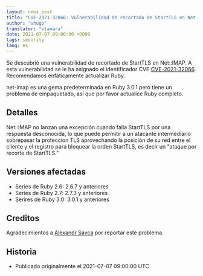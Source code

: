 ```yaml
---
layout: news_post
title: "CVE-2021-32066: Vulnerabilidad de recortado de StartTLS en Net::IMAP"
author: "shugo"
translator: "vtamara"
date: 2021-07-07 09:00:00 +0000
tags: security
lang: es
---
```


Se descubrió una vulnerabilidad de recortado de StartTLS en Net::IMAP.
A esta vulnerabilidad se le ha asignado el identificador CVE 
[CVE-2021-32066](https://nvd.nist.gov/vuln/detail/CVE-2021-32066).
Recomendamos enfáticamente actualizar Ruby.

net-imap es una gema predeterminada en Ruby 3.0.1 pero tiene un problema
de empaquetado, así que por favor actualice Ruby completo.

## Detalles

Net::IMAP no lanzan una excepción cuando falla StartTLS por una respuesta
desconocida, lo que puede permitir a un atacante intermediario sobrepasar
la proteccíon TLS aprovechando la posición de su red entre el cliente y
el registro para bloquear la orden StartTLS, es decir un
"ataque por recorte de StartTLS."

## Versiones afectadas

* Series de Ruby 2.6: 2.6.7 y anteriores
* Series de Ruby 2.7: 2.7.3 y anteriores
* Serires de Ruby 3.0: 3.0.1 y anteriores

## Creditos

Agradecimientos a [Alexandr Savca](https://hackerone.com/chinarulezzz)
por reportar este problema.

## Historia

* Publicado originalmente el 2021-07-07 09:00:00 UTC
